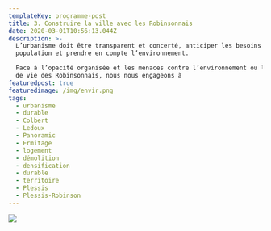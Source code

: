 ```yaml
---
templateKey: programme-post
title: 3. Construire la ville avec les Robinsonnais
date: 2020-03-01T10:56:13.044Z
description: >-
  L’urbanisme doit être transparent et concerté, anticiper les besoins de la
  population et prendre en compte l’environnement.  

  Face à l’opacité organisée et les menaces contre l’environnement ou le cadre
  de vie des Robinsonnais, nous nous engageons à 
featuredpost: true
featuredimage: /img/envir.png
tags:
  - urbanisme
  - durable
  - Colbert
  - Ledoux
  - Panoramic
  - Ermitage
  - logement
  - démolition
  - densification
  - durable
  - territoire
  - Plessis
  - Plessis-Robinson
---
```

![](/img/thème5.png)

